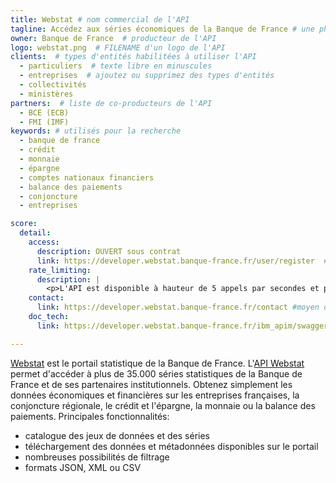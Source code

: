 ```yaml
---
title: Webstat # nom commercial de l'API
tagline: Accédez aux séries économiques de la Banque de France # une phrase maximum
owner: Banque de France  # producteur de l'API
logo: webstat.png  # FILENAME d'un logo de l'API
clients:  # types d'entités habilitées à utiliser l'API
  - particuliers  # texte libre en minuscules
  - entreprises  # ajoutez ou supprimez des types d'entités
  - collectivités
  - ministères
partners:  # liste de co-producteurs de l'API
  - BCE (ECB)
  - FMI (IMF)
keywords: # utilisés pour la recherche
  - banque de france
  - crédit
  - monnaie
  - épargne
  - comptes nationaux financiers
  - balance des paiements
  - conjoncture
  - entreprises

score:
  detail:
    access:
      description: OUVERT sous contrat
      link: https://developer.webstat.banque-france.fr/user/register  # URL d'une page de demande d'accès si l'API est à accès restreint
    rate_limiting:
      description: |
        <p>L'API est disponible à hauteur de 5 appels par secondes et par jetons d'accès.</p>
    contact:
      link: https://developer.webstat.banque-france.fr/contact #moyen de contact, soit un mail, soit un lien vers formulaire de contact
    doc_tech:
      link: https://developer.webstat.banque-france.fr/ibm_apim/swaggerjson/d2Vic3RhdC1iYW5xdWUtZGUtZnJhbmNlLWZyX3YxOjEuMC4wXzQ3MDE%2C # URL de la documentation au format OpenAPI <https://github.com/OAI/OpenAPI-Specification>

---
```


[Webstat](http://webstat.banque-france.fr/fr/) est le portail statistique de la Banque de France. L'[API Webstat](https://developer.webstat.banque-france.fr) permet d'accéder à plus de 35.000 séries statistiques de la Banque de France et de ses partenaires institutionnels. Obtenez simplement les données économiques et financières sur les entreprises françaises, la conjoncture régionale, le crédit et l'épargne, la monnaie ou la balance des paiements.
Principales fonctionnalités:
 - catalogue des jeux de données et des séries
 - téléchargement des données et métadonnées disponibles sur le portail
 - nombreuses possibilités de filtrage 
 - formats JSON, XML ou CSV
